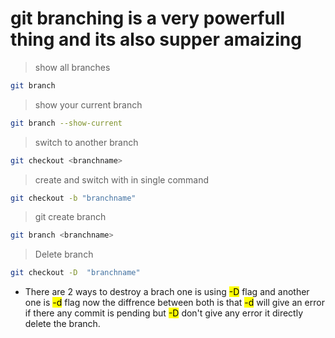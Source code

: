 # git branching is a very powerfull thing and its also supper amaizing

> show all branches

```bash
git branch
```

> show your current branch
```bash
git branch --show-current
```

> switch to another branch
```bash
git checkout <branchname>
```

> create and switch with in single command
```bash
git checkout -b "branchname"
```

> git create branch
```bash
git branch <branchname>
```

> Delete branch
```bash
git checkout -D  "branchname"
```
* There are 2 ways to destroy a brach one is using <mark>-D</mark> flag and another one is <mark>-d</mark> flag now the diffrence between both is that <mark>-d</mark>  will give an error if there any commit is pending but <mark>-D</mark> don't give any error it directly delete the branch.


